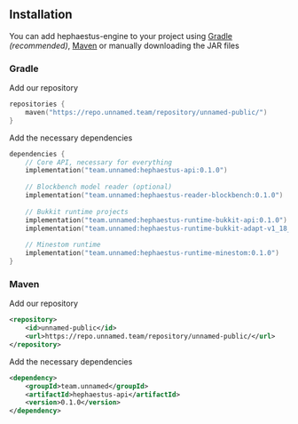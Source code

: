 ## Installation

You can add hephaestus-engine to your project using [Gradle](https://gradle.org/)
*(recommended)*, [Maven](https://maven.apache.org/) or manually downloading the
JAR files


### Gradle

Add our repository

```kotlin
repositories {
    maven("https://repo.unnamed.team/repository/unnamed-public/")
}
```

Add the necessary dependencies

```kotlin
dependencies {
    // Core API, necessary for everything
    implementation("team.unnamed:hephaestus-api:0.1.0")
    
    // Blockbench model reader (optional)
    implementation("team.unnamed:hephaestus-reader-blockbench:0.1.0")
    
    // Bukkit runtime projects
    implementation("team.unnamed:hephaestus-runtime-bukkit-api:0.1.0")
    implementation("team.unnamed:hephaestus-runtime-bukkit-adapt-v1_18_R2:0.1.0")
    
    // Minestom runtime
    implementation("team.unnamed:hephaestus-runtime-minestom:0.1.0")
}
```

### Maven

Add our repository

```xml
<repository>
    <id>unnamed-public</id>
    <url>https://repo.unnamed.team/repository/unnamed-public/</url>
</repository>
```

Add the necessary dependencies

```xml
<dependency>
    <groupId>team.unnamed</groupId>
    <artifactId>hephaestus-api</artifactId>
    <version>0.1.0</version>
</dependency>
```
